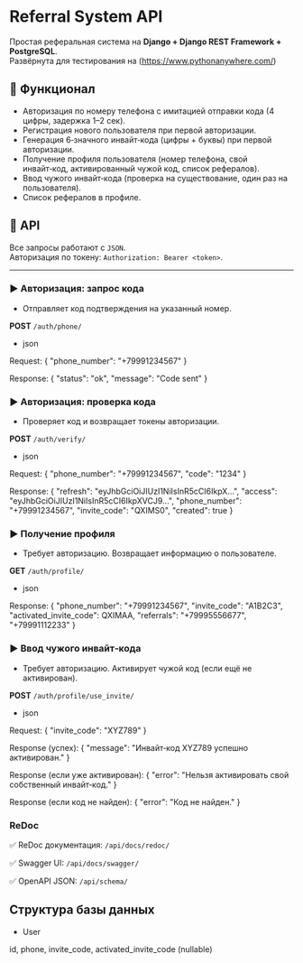 # Referral System API

Простая реферальная система на **Django + Django REST Framework + PostgreSQL**.  
Развёрнута для тестирования на (https://www.pythonanywhere.com/)

## 🚀 Функционал

- Авторизация по номеру телефона с имитацией отправки кода (4 цифры, задержка 1–2 сек).
- Регистрация нового пользователя при первой авторизации.
- Генерация 6‑значного инвайт‑кода (цифры + буквы) при первой авторизации.
- Получение профиля пользователя (номер телефона, свой инвайт‑код, активированный чужой код, список рефералов).
- Ввод чужого инвайт‑кода (проверка на существование, один раз на пользователя).
- Список рефералов в профиле.

## 📡 API

Все запросы работают с `JSON`.  
Авторизация по токену: `Authorization: Bearer <token>`.

---

### ▶️ Авторизация: запрос кода

- Отправляет код подтверждения на указанный номер.

**POST** `/auth/phone/`

- json

Request:
{
  "phone_number": "+79991234567"
}

Response:
{
  "status": "ok",
  "message": "Code sent"
}

### ▶️ Авторизация: проверка кода

- Проверяет код и возвращает токены авторизации.

**POST** `/auth/verify/`

- json

Request:
{
  "phone_number": "+79991234567",
  "code": "1234"
}

Response:
{
    "refresh": "eyJhbGciOiJIUzI1NiIsInR5cCI6IkpX...",
    "access": "eyJhbGciOiJIUzI1NiIsInR5cCI6IkpXVCJ9...",
    "phone_number": "+79991234567",
    "invite_code": "QXIMS0",
    "created": true
}

### ▶️ Получение профиля

- Требует авторизацию. Возвращает информацию о пользователе.

**GET** `/auth/profile/`

- json

Response:
{
  "phone_number": "+79991234567",
  "invite_code": "A1B2C3",
  "activated_invite_code": QXIMAA,
  "referrals": 
    "+79995556677",
    "+79991112233"
}

### ▶️ Ввод чужого инвайт‑кода

- Требует авторизацию. Активирует чужой код (если ещё не активирован).

**POST** `/auth/profile/use_invite/`

- json

Request:
{
  "invite_code": "XYZ789"
}

Response (успех):
{
  "message": "Инвайт‑код XYZ789 успешно активирован."
}

Response (если уже активирован):
{
"error": "Нельзя активировать свой собственный инвайт‑код."
}

Response (если код не найден):
{
  "error": "Код не найден."
}

### ReDoc

✅ ReDoc документация:
`/api/docs/redoc/`

✅ Swagger UI:
`/api/docs/swagger/`

✅ OpenAPI JSON:
`/api/schema/`

## Структура базы данных

- User

id,
phone,
invite_code,
activated_invite_code (nullable)

